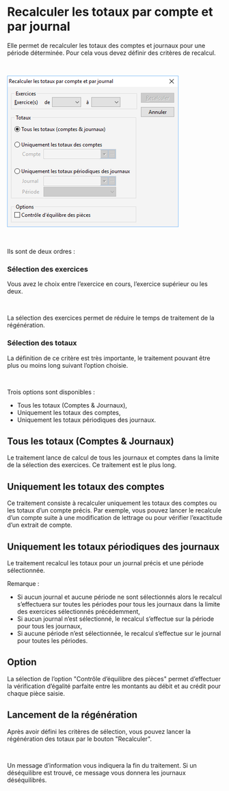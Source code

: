 # Recalculer les totaux par compte et par journal


Elle permet de recalculer les totaux des comptes et journaux pour une période déterminée. Pour cela vous devez définir des critères de recalcul.


 


![](RecalculerTotauxCompteJournal.png)


 


Ils sont de deux ordres :


### Sélection des exercices


Vous avez le choix entre l’exercice en cours, l’exercice supérieur ou les deux.


 


La sélection des exercices permet de réduire le temps de traitement de la régénération.


### Sélection des totaux


La définition de ce critère est très importante, le traitement pouvant être plus ou moins long suivant l’option choisie.


 


Trois options sont disponibles :


* Tous les totaux (Comptes & Journaux),
* Uniquement les totaux des comptes,
* Uniquement les totaux périodiques des journaux.


## Tous les totaux (Comptes & Journaux)


Le traitement lance de calcul de tous les journaux et comptes dans la limite de la sélection des exercices. Ce traitement est le plus long.


## Uniquement les totaux des comptes


Ce traitement consiste à recalculer uniquement les totaux des comptes ou les totaux d’un compte précis. Par exemple, vous pouvez lancer le recalcule d’un compte suite à une modification de lettrage ou pour vérifier l’exactitude d’un extrait de compte.


## Uniquement les totaux périodiques des journaux


Le traitement recalcul les totaux pour un journal précis et une période sélectionnée.


Remarque :


* Si aucun journal et aucune période ne sont sélectionnés alors le recalcul s’effectuera sur toutes les périodes pour tous les journaux dans la limite des exercices sélectionnés précédemment,
* Si aucun journal n’est sélectionné, le recalcul s’effectue sur la période pour tous les journaux,
* Si aucune période n’est sélectionnée, le recalcul s‘effectue sur le journal pour toutes les périodes.


## Option


La sélection de l’option "Contrôle d’équilibre des pièces" permet d’effectuer la vérification d’égalité parfaite entre les montants au débit et au crédit pour chaque pièce saisie.


## Lancement de la régénération


Après avoir défini les critères de sélection, vous pouvez lancer la régénération des totaux par le bouton "Recalculer".


 


Un message d’information vous indiquera la fin du traitement. Si un déséquilibre est trouvé, ce message vous donnera les journaux déséquilibrés.


